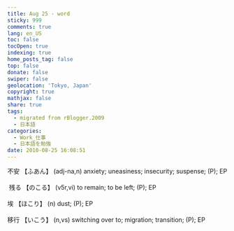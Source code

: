 ```yaml
---
title: Aug 25 - word
sticky: 999
comments: true
lang: en_US
toc: false
tocOpen: true
indexing: true
home_posts_tag: false
top: false
donate: false
swiper: false
geolocation: 'Tokyo, Japan'
copyright: true
mathjax: false
share: true
tags:
  - migrated from rBlogger.2009
  - 日本語
categories:
  - Work_仕事
  - 日本語を勉強
date: 2010-08-25 16:08:51
---
```


 不安 【ふあん】 	(adj-na,n) anxiety; uneasiness; insecurity; suspense; (P); EP <br><br>​
 残る 【のこる】 	(v5r,vi) to remain; to be left; (P); EP<br><br>
 埃 【ほこり】 	(n) dust; (P); EP <br><br>
 移行 【いこう】 	(n,vs) switching over to; migration; transition; (P); EP 
